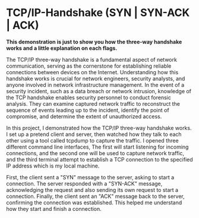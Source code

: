 # TCP/IP-Handshake (SYN | SYN-ACK | ACK)
**This demonstration is just to show you how the three-way handshake works and a little explanation on each flags.**

The TCP/IP three-way handshake is a fundamental aspect of network communication, serving as the cornerstone for establishing reliable connections between devices on the Internet. Understanding how this handshake works is crucial for network engineers, security analysts, and anyone involved in network infrastructure management. In the event of a security incident, such as a data breach or network intrusion, knowledge of the TCP handshake enables security personnel to conduct forensic analysis. They can examine captured network traffic to reconstruct the sequence of events leading up to the incident, identify the point of compromise, and determine the extent of unauthorized access.

In this project, I demonstrated how the TCP/IP three-way handshake works. I set up a pretend client and server, then watched how they talk to each other using a tool called tcpdump to capture the traffic. I opened three different command line interfaces, The first will start listening for incoming connections, and the second one will be used to capture network traffic, and the third terminal attempt to establish a TCP connection to the specified IP address which is my local machine.



First, the client sent a "SYN" message to the server, asking to start a connection. The server responded with a "SYN-ACK" message, acknowledging the request and also sending its own request to start a connection. Finally, the client sent an "ACK" message back to the server, confirming the connection was established. This helped me understand how they start and finish a connection.

